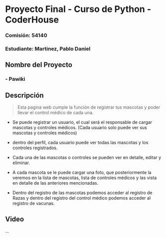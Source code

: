 # Proyecto Final - Curso de Python - CoderHouse
### Comisión: 54140
### Estudiante: Martinez, Pablo Daniel

## Nombre del Proyecto 
### - Pawiki

## Descripción
> Esta pagina web cumple la función de registrar tus mascotas y poder llevar el control médico de cada una.

- Se puede registrar un usuario, el cual será el responsable de cargar mascotas y controles médicos. (Cada usuario solo puede ver sus mascotas y controles médicos)

- dentro del perfil, cada usuario puede ver todas las mascotas y los controles registrados.

- Cada una de las mascotas o controles se pueden ver en detalle, editar y eliminar.

- A cada mascota se le puede cargar una foto, que posteriormente la veremos en la lista de mascotas, lista de controles médicos y las vista en detalle de las anteriores mencionadas.

- Dentro del registro de las mascotas podemos acceder al registro de Razas y dentro del registro del control médico podemos acceder al registro de vacunas.

## Video
...
